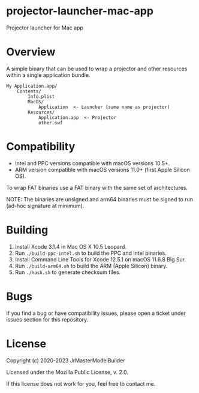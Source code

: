 # projector-launcher-mac-app

Projector launcher for Mac app


# Overview

A simple binary that can be used to wrap a projector and other resources within a single application bundle.

```
My Application.app/
	Contents/
		Info.plist
		MacOS/
			Application  <- Launcher (same name as projector)
		Resources/
			Application.app  <- Projector
			other.swf
```

# Compatibility

-  Intel and PPC versions compatible with macOS versions 10.5+.
-  ARM version compatible with macOS versions 11.0+ (first Apple Silicon OS).

To wrap FAT binaries use a FAT binary with the same set of architectures.

NOTE: The binaries are unsigned and arm64 binaries must be signed to run (ad-hoc signature at minimum).


# Building

1.  Install Xcode 3.1.4 in Mac OS X 10.5 Leopard.
2.  Run `./build-ppc-intel.sh` to build the PPC and Intel binaries.
3.  Install Command Line Tools for Xcode 12.5.1 on macOS 11.6.8 Big Sur.
4.  Run `./build-arm64.sh` to build the ARM (Apple Silicon) binary.
5.  Run `./hash.sh` to generate checksum files.


# Bugs

If you find a bug or have compatibility issues, please open a ticket under issues section for this repository.


# License

Copyright (c) 2020-2023 JrMasterModelBuilder

Licensed under the Mozilla Public License, v. 2.0.

If this license does not work for you, feel free to contact me.
